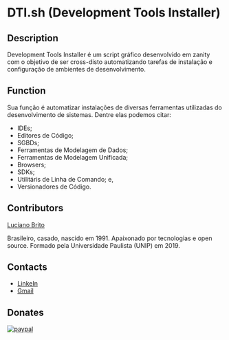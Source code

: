 # DTI.sh (Development Tools Installer)

## Description

Development Tools Installer é um script gráfico desenvolvido em zanity com o objetivo de ser cross-disto automatizando tarefas de instalação e configuração de ambientes de desenvolvimento.


## Function

 Sua função é automatizar instalações de diversas ferramentas utilizadas do desenvolvimento de sistemas. Dentre elas podemos citar:

- IDEs;
- Editores de Código;
- SGBDs;
- Ferramentas de Modelagem de Dados;
- Ferramentas de Modelagem Unificada;
- Browsers;
- SDKs;
- Utilitáris de Linha de Comando; e,
- Versionadores de Código.


## Contributors

[Luciano Brito](https://github.com/LucianoAparecidoBritoGuedes/)

Brasileiro, casado, nascido em 1991. Apaixonado por tecnologias e open source. Formado pela Universidade Paulista (UNIP) em 2019.


## Contacts

- [LinkeIn](https://www.linkedin.com/in/luciano-brito-76379374/)
- [Gmail](lucianobrito.dev@gmail.com)


## Donates

[![paypal](https://www.paypalobjects.com/en_US/i/btn/btn_donateCC_LG.gif)](https://www.paypal.com/cgi-bin/webscr?cmd=_s-xclic&hosted_button_id=RXA28WZH3XF4E)
